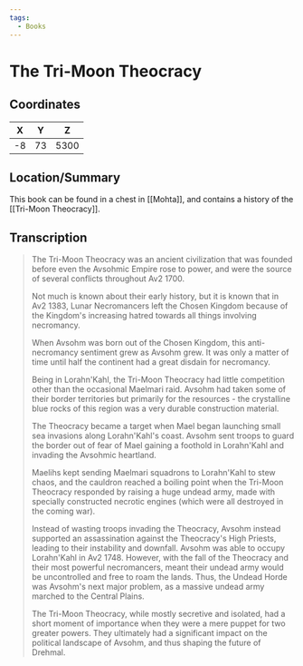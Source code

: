 ```yaml
---
tags:
  - Books
---
```

# The Tri-Moon Theocracy

## Coordinates
| **X** | **Y** | **Z** |
| :---: | :---: | :---: |
|  -8   |  73   | 5300  |

## Location/Summary
This book can be found in a chest in [[Mohta]], and contains a history of the [[Tri-Moon Theocracy]].

## Transcription
> The Tri-Moon Theocracy was an ancient civilization that was founded before even the Avsohmic Empire rose to power, and were the source of several conflicts throughout Av2 1700.
>
> Not much is known about their early history, but it is known that in Av2 1383, Lunar Necromancers left the Chosen Kingdom because of the Kingdom's increasing hatred towards all things involving necromancy.
>
> When Avsohm was born out of the Chosen Kingdom, this anti-necromancy sentiment grew as Avsohm grew. It was only a matter of time until half the continent had a great disdain for necromancy.
>
> Being in Lorahn'Kahl, the Tri-Moon Theocracy had little competition other than the occasional Maelmari raid. Avsohm had taken some of their border territories but primarily for the resources - the crystalline blue rocks of this region was a very durable construction material.
>
> The Theocracy became a target when Mael began launching small sea invasions along Lorahn'Kahl's coast. Avsohm sent troops to guard the border out of fear of Mael gaining a foothold in Lorahn'Kahl and invading the Avsohmic heartland.
>
> Maelihs kept sending Maelmari squadrons to Lorahn'Kahl to stew chaos, and the cauldron reached a boiling point when the Tri-Moon Theocracy responded by raising a huge undead army, made with specially constructed necrotic engines (which were all destroyed in the coming war).
>
> Instead of wasting troops invading the Theocracy, Avsohm instead supported an assassination against the Theocracy's High Priests, leading to their instability and downfall. Avsohm was able to occupy Lorahn'Kahl in Av2 1748. However, with the fall of the Theocracy and their most powerful necromancers, meant their undead army would be uncontrolled and free to roam the lands. Thus, the Undead Horde was Avsohm's next major problem, as a massive undead army marched to the Central Plains.
>
> The Tri-Moon Theocracy, while mostly secretive and isolated, had a short moment of importance when they were a mere puppet for two greater powers. They ultimately had a significant impact on the political landscape of Avsohm, and thus shaping the future of Drehmal.




